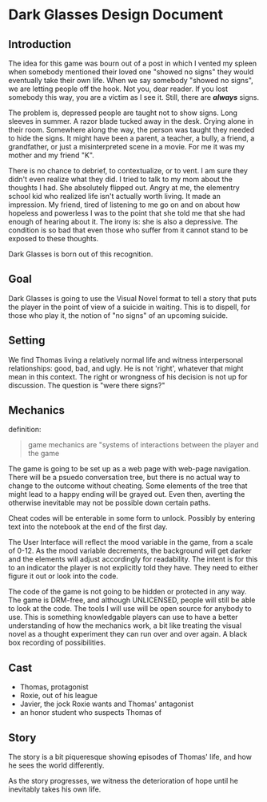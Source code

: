 # Dark Glasses Design Document

## Introduction

The idea for this game was bourn out of a post in which I vented my spleen when somebody mentioned their loved one "showed no signs" they would eventually take their own life. When we say somebody "showed no signs", we are letting people off the hook. Not you, dear reader. If you lost somebody this way, you are a victim as I see it. Still, there are **_always_** signs.

The problem is, depressed people are taught not to show signs. Long sleeves in summer. A razor blade tucked away in the desk. Crying alone in their room. Somewhere along the way, the person was taught they needed to hide the signs. It might have been a parent, a teacher, a bully, a friend, a grandfather, or just a misinterpreted scene in a movie. For me it was my mother and my friend "K". 

There is no chance to debrief, to contextualize, or to vent. I am sure they didn't even realize what they did. I tried to talk to my mom about the thoughts I had. She absolutely flipped out. Angry at me, the elementry school kid who realized life isn't actually worth living. It made an impression. My friend, tired of listening to me go on and on about how hopeless and powerless I was to the point that she told me that she had enough of hearing about it. The irony is: she is also a depressive. The condition is so bad that even those who suffer from it cannot stand to be exposed to these thoughts. 

Dark Glasses is born out of this recognition.

## Goal

Dark Glasses is going to use the Visual Novel format to tell a story that puts the player in the point of view of a suicide in waiting. This is to dispell, for those who play it, the notion of "no signs" of an upcoming suicide.

## Setting

We find Thomas living a relatively normal life and witness interpersonal relationships: good, bad, and ugly. He is not 'right', whatever that might mean in this context. The right or wrongness of his decision is not up for discussion. The question is "were there signs?"

## Mechanics

definition:

> game mechanics are "systems of interactions between the player and the game

The game is going to be set up as a web page with web-page navigation. There will be a psuedo conversation tree, but there is no actual way to change to the outcome without cheating. Some elements of the tree that might lead to a happy ending will be grayed out. Even then, averting the otherwise inevitable may not be possible down certain paths.

Cheat codes will be enterable in some form to unlock. Possibly by entering text into the notebook at the end of the first day.

The User Interface will reflect the mood variable in the game, from a scale of 0-12. As the mood variable decrements, the background will get darker and the elements will adjust accordingly for readability. The intent is for this to an indicator the player is not explicitly told they have. They need to either figure it out or look into the code. 

The code of the game is not going to be hidden or protected in any way. The game is DRM-free, and although UNLICENSED, people will still be able to look at the code. The tools I will use will be open source for anybody to use. This is something knowledgable players can use to have a better understanding of how the mechanics work, a bit like treating the visual novel as a thought experiment they can run over and over again. A black box recording of possibilities.

## Cast

- Thomas, protagonist
- Roxie, out of his league
- Javier, the jock Roxie wants and Thomas' antagonist
- an honor student who suspects Thomas of 

## Story

The story is a bit piqueresque showing episodes of Thomas' life, and how he sees the world differently. 

As the story progresses, we witness the deterioration of hope until he inevitably takes his own life.













